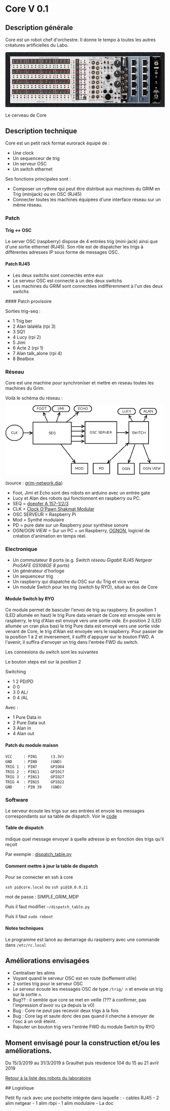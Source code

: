 # Core V 0.1

## Description générale

Core est un robot chef d'orchestre. Il donne le tempo à toutes les autres créatures artificielles du Labo.

![CORE V0](/ressources/divers/CORE_V0.1.jpg)

Le cerveau de Core


## Description technique

Core est un petit rack format eurorack équipé de :
- Une clock
- Un sequenceur de trig
- Un serveur OSC
- Un switch ethernet

Ses fonctions principales sont :
- Composer un rythme qui peut être distribué aux machines du GRIM en Trig (minijack) ou en OSC (RJ45)
- Connecter toutes les machines équipées d'une interface réseau sur un même réseau.

### Patch

#### Trig <-> OSC

Le server OSC (raspberry) dispose de 4 entrées trig (mini-jack) ainsi que d'une sortie ethernet (RJ45). Son rôle est de dispatcher les trigs à différentes adresses IP sous forme de messages OSC.

#### Patch RJ45

- Les deux switchs sont connectés entre eux
- Le serveur OSC est connecté à un des deux switchs
- Les machines du GRIM sont connectées indifféremment à l'un des deux switchs

#### Patch provisoire

Sorties trig-seq :
- 1 Trig ber
- 2 Alan lalaléla (rpi 3)
- 3 SQ1
- 4 Lucy (rpi 2)
- 5 Jimi
- 6 Acte 2 (rpi 1)
- 7 Alan talk_alone (rpi 4)
- 8 Beatbox

### Réseau

Core est une machine pour synchroniser et mettre en reseau toutes les machines du Grim.

Voilà le schéma du réseau :

![grim-network](/ressources/divers/grim-network.png)

(source : [grim-network.dia](/sources/dia/grim-network.dia))

- Foot, Jimi et Echo sont des robots en arduino avec un entrée gate
- Lucy et Alan des robots qui fonctionnent en raspberry ou PC.
- SEQ = [doepfer A 157-1/2/3](http://www.doepfer.de/a157.htm)
- CLK = [Clock O'Pawn Shakmat Modular](http://www.shakmatmodular.com/products/cop.html)
- OSC SERVEUR = Raspberry Pi
- Mod = Synthé modulaire
- PD = pure date sur un Raspberry pour synthèse sonore
- OGN/OGN VIEW = Sur un PC + un Raspberry, [OGNON](https://github.com/LeonLenclos/Ognon), logiciel de création d'animation en temps réel.


### Electronique

- Un commutateur 8 ports (e.g. *Switch réseau Gigabit RJ45 Netgear ProSAFE GS108GE 8 ports*)
- Un générateur d'horloge 
- Un sequenceur trig
- Un raspberry qui dispatche du OSC sur du Trig et vice versa
- Un module Switch pour les trig (switch by RYO), situé au dos de Core

#### Module Switch by RYO

Ce module permet de basculer l'envoi de trig au raspberry.
En position 1 (LED allumée en haut) le trig Pure data venant de Core est envoyée vers le raspberry, le trig d'Alan est envoyé vers une sortie vide.
En position 2 (LED allumée un cran plus bas) le trig Pure data est envoyé vers une sortie vide venant de Core, le trig d'Alan est envoyée vers le raspberry.
Pour passer de la position 1 à 2 et inversement, il suffit d'appuyer sur le bouton FWD. A l'avenir, il suffira d'envoyer un trig dans l'entrée FWD du switch.

Les connexions du switch sont les suivantes

Le bouton steps est sur la position 2

Switching
 - 1   2   PD/PD
 - 0   0
 - 3   0   AL/
 - 0   4   /AL
 
 Avec : 
 - 1 Pure Data in
 - 2 Pure Data out
 - 3 Alan in
 - 4 Alan out

#### Patch du module maison

    VCC     : PIN1      (3.3V)
    GND     : PIN9      (GND)
    TRIG 1  : PIN7      GPIO04
    TRIG 2  : PIN11     GPIO17
    TRIG 3  : PIN13     GPIO27
    TRIG 4  : PIN15     GPIO22
    GND     : PIN 39    (GND)

### Software

Le serveur écoute les trigs sur ses entrées et envoie les messages correspondants sur sa table de dispatch. Voir le [code](/sources/python/core.py)


#### Table de dispatch

indique quel message envoyer à quelle adresse ip en fonction des trigs qu'il reçoit

Par exemple : [dispatch_table.py](/sources/python/dispatch_table.py)


#### Comment mettre à jour la table de dispatch

Pour se connecter en ssh à core

`ssh pi@core.local` ou `ssh pi@10.0.0.11`

mot de passe : SIMPLE_GRIM_MDP

Puis il faut modifier `~/dispatch_table.py`

Puis il faut `sudo reboot`

#### Notes techniques

Le programme est lancé au demarrage du raspberry avec une commande dans `/etc/rc.local`

## Améliorations envisagées

- Centraliser les alims
- Voyant quand le serveur OSC est en route (boffement utile)
- 2 sorties trig pour le serveur OSC
- Le serveur écoute les messages OSC de type `/trig/ n` et envoie un trig sur la sortie `n`.
- Bug?? : il semble que core se met en veille (??? à confirmer, pas l'impression d'avoir vu ça depuis la v0)
- Bug : Core ne peut pas recevoir deux trigs à la fois
- Bug : Core lag et saute donc des pas quand il cherche à envoyer de l'osc à un ordi éteint.
- Rajouter un bouton trig vers l'entrée FWD du module Switch by RYO

## Moment envisagé pour la construction et/ou les améliorations.

Du 15/3/2019 au 31/3/2019 à Graulhet puis résidence 104 du 15 au 21 avril 2019

[Retour à la liste des robots du laboratoire](.)

## Logistique

Petit fly rack avec une pochette intégrée dans laquelle :
    - cables RJ45
    - 2 alim netgear
    - 1 alim rbpi
    - 1 alim modulaire
    - La doc
